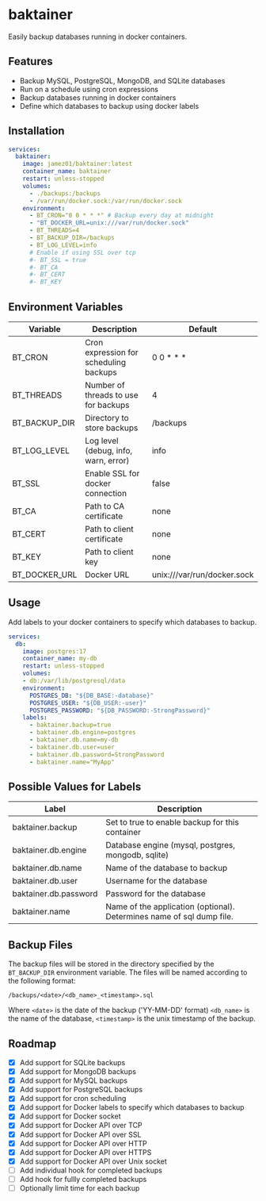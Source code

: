 # baktainer
Easily backup databases running in docker containers.
## Features
- Backup MySQL, PostgreSQL, MongoDB, and SQLite databases
- Run on a schedule using cron expressions
- Backup databases running in docker containers
- Define which databases to backup using docker labels
## Installation
```yaml
services:
  baktainer:
    image: jamez01/baktainer:latest
    container_name: baktainer
    restart: unless-stopped
    volumes:
      - ./backups:/backups
      - /var/run/docker.sock:/var/run/docker.sock
    environment:
      - BT_CRON="0 0 * * *" # Backup every day at midnight
      - "BT_DOCKER_URL=unix:///var/run/docker.sock" 
      - BT_THREADS=4
      - BT_BACKUP_DIR=/backups
      - BT_LOG_LEVEL=info
      # Enable if using SSL over tcp
      #- BT_SSL = true
      #- BT_CA
      #- BT_CERT
      #- BT_KEY    
```

## Environment Variables
| Variable | Description | Default |
| -------- | ----------- | ------- |
| BT_CRON | Cron expression for scheduling backups | 0 0 * * * |
| BT_THREADS | Number of threads to use for backups | 4 |
| BT_BACKUP_DIR | Directory to store backups | /backups |
| BT_LOG_LEVEL | Log level (debug, info, warn, error) | info |
| BT_SSL | Enable SSL for docker connection | false |
| BT_CA | Path to CA certificate | none |
| BT_CERT | Path to client certificate | none |
| BT_KEY | Path to client key | none |
| BT_DOCKER_URL | Docker URL | unix:///var/run/docker.sock |

## Usage
Add labels to your docker containers to specify which databases to backup. 
```yaml
services:
  db:
    image: postgres:17
    container_name: my-db
    restart: unless-stopped
    volumes:
    - db:/var/lib/postgresql/data
    environment:
      POSTGRES_DB: "${DB_BASE:-database}"
      POSTGRES_USER: "${DB_USER:-user}"
      POSTGRES_PASSWORD: "${DB_PASSWORD:-StrongPassword}"
    labels:
      - baktainer.backup=true
      - baktainer.db.engine=postgres
      - baktainer.db.name=my-db
      - baktainer.db.user=user
      - baktainer.db.password=StrongPassword
      - baktainer.name="MyApp"
```

## Possible Values for Labels
| Label | Description |
| ----- | ----------- |
| baktainer.backup | Set to true to enable backup for this container |
| baktainer.db.engine | Database engine (mysql, postgres, mongodb, sqlite) |
| baktainer.db.name | Name of the database to backup |
| baktainer.db.user | Username for the database |
| baktainer.db.password | Password for the database |
| baktainer.name | Name of the application (optional). Determines name of sql dump file. |

## Backup Files
The backup files will be stored in the directory specified by the `BT_BACKUP_DIR` environment variable. The files will be named according to the following format:
```
/backups/<date>/<db_name>_<timestamp>.sql
```
Where `<date>` is the date of the backup ('YY-MM-DD' format) `<db_name>` is the name of the database, `<timestamp>` is the unix timestamp of the backup.

## Roadmap
- [x] Add support for SQLite backups
- [x] Add support for MongoDB backups
- [x] Add support for MySQL backups
- [x] Add support for PostgreSQL backups
- [x] Add support for cron scheduling
- [x] Add support for Docker labels to specify which databases to backup
- [x] Add support for Docker socket
- [x] Add support for Docker API over TCP
- [x] Add support for Docker API over SSL
- [x] Add support for Docker API over HTTP
- [x] Add support for Docker API over HTTPS
- [x] Add support for Docker API over Unix socket
- [ ] Add individual hook for completed backups
- [ ] Add hook for fullly completed backups
- [ ] Optionally limit time for each backup